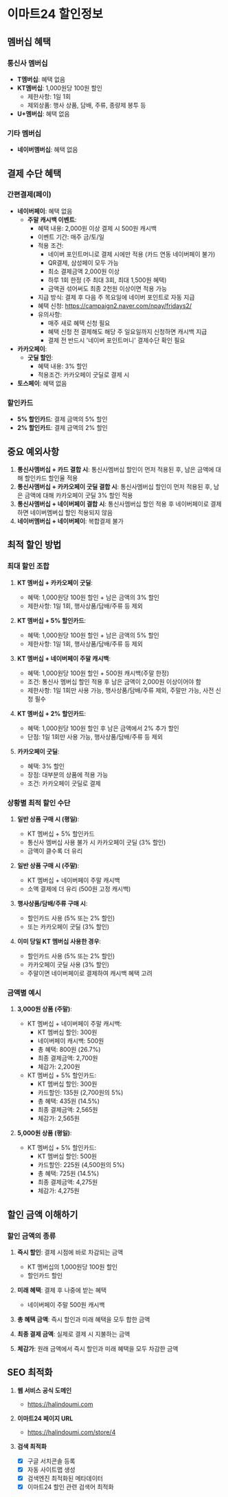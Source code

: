 # 이마트24 할인정보

## 멤버십 혜택

### 통신사 멤버십

- **T멤버십**: 혜택 없음
- **KT멤버십**: 1,000원당 100원 할인
  - 제한사항: 1일 1회
  - 제외상품: 행사 상품, 담배, 주류, 종량제 봉투 등
- **U+멤버십**: 혜택 없음

### 기타 멤버십

- **네이버멤버십**: 혜택 없음

## 결제 수단 혜택

### 간편결제(페이)

- **네이버페이**: 혜택 없음
  - **주말 캐시백 이벤트**:
    - 혜택 내용: 2,000원 이상 결제 시 500원 캐시백
    - 이벤트 기간: 매주 금/토/일
    - 적용 조건:
      - 네이버 포인트머니로 결제 시에만 적용 (카드 연동 네이버페이 불가)
      - QR결제, 삼성페이 모두 가능
      - 최소 결제금액 2,000원 이상
      - 하루 1회 한정 (주 최대 3회, 최대 1,500원 혜택)
      - 금액권 섞어써도 최종 2천원 이상이면 적용 가능
    - 지급 방식: 결제 후 다음 주 목요일에 네이버 포인트로 자동 지급
    - 혜택 신청: https://campaign2.naver.com/npay/fridays2/
    - 유의사항:
      - 매주 새로 혜택 신청 필요
      - 혜택 신청 전 결제해도 해당 주 일요일까지 신청하면 캐시백 지급
      - 결제 전 반드시 '네이버 포인트머니' 결제수단 확인 필요
- **카카오페이**:
  - **굿딜 할인**:
    - 혜택 내용: 3% 할인
    - 적용조건: 카카오페이 굿딜로 결제 시
- **토스페이**: 혜택 없음

### 할인카드

- **5% 할인카드**: 결제 금액의 5% 할인
- **2% 할인카드**: 결제 금액의 2% 할인

## 중요 예외사항

1. **통신사멤버십 + 카드 결합 시**: 통신사멤버십 할인이 먼저 적용된 후, 남은 금액에 대해 할인카드 할인율 적용
2. **통신사멤버십 + 카카오페이 굿딜 결합 시**: 통신사멤버십 할인이 먼저 적용된 후, 남은 금액에 대해 카카오페이 굿딜 3% 할인 적용
3. **통신사멤버십 + 네이버페이 결합 시**: 통신사멤버십 할인 적용 후 네이버페이로 결제하면 네이버멤버십 할인 적용되지 않음
4. **네이버멤버십 + 네이버페이**: 복합결제 불가

## 최적 할인 방법

### 최대 할인 조합

1. **KT 멤버십 + 카카오페이 굿딜**:

   - 혜택: 1,000원당 100원 할인 + 남은 금액의 3% 할인
   - 제한사항: 1일 1회, 행사상품/담배/주류 등 제외

2. **KT 멤버십 + 5% 할인카드**:

   - 혜택: 1,000원당 100원 할인 + 남은 금액의 5% 할인
   - 제한사항: 1일 1회, 행사상품/담배/주류 등 제외

3. **KT 멤버십 + 네이버페이 주말 캐시백**:

   - 혜택: 1,000원당 100원 할인 + 500원 캐시백(주말 한정)
   - 조건: 통신사 멤버십 할인 적용 후 남은 금액이 2,000원 이상이어야 함
   - 제한사항: 1일 1회만 사용 가능, 행사상품/담배/주류 제외, 주말만 가능, 사전 신청 필수

4. **KT 멤버십 + 2% 할인카드**:

   - 혜택: 1,000원당 100원 할인 후 남은 금액에서 2% 추가 할인
   - 단점: 1일 1회만 사용 가능, 행사상품/담배/주류 등 제외

5. **카카오페이 굿딜**:
   - 혜택: 3% 할인
   - 장점: 대부분의 상품에 적용 가능
   - 조건: 카카오페이 굿딜로 결제

### 상황별 최적 할인 수단

1. **일반 상품 구매 시 (평일)**:

   - KT 멤버십 + 5% 할인카드
   - 통신사 멤버십 사용 불가 시 카카오페이 굿딜 (3% 할인)
   - 금액이 클수록 더 유리

2. **일반 상품 구매 시 (주말)**:

   - KT 멤버십 + 네이버페이 주말 캐시백
   - 소액 결제에 더 유리 (500원 고정 캐시백)

3. **행사상품/담배/주류 구매 시**:

   - 할인카드 사용 (5% 또는 2% 할인)
   - 또는 카카오페이 굿딜 (3% 할인)

4. **이미 당일 KT 멤버십 사용한 경우**:
   - 할인카드 사용 (5% 또는 2% 할인)
   - 카카오페이 굿딜 사용 (3% 할인)
   - 주말이면 네이버페이로 결제하여 캐시백 혜택 고려

### 금액별 예시

1. **3,000원 상품 (주말)**:

   - KT 멤버십 + 네이버페이 주말 캐시백:
     - KT 멤버십 할인: 300원
     - 네이버페이 캐시백: 500원
     - 총 혜택: 800원 (26.7%)
     - 최종 결제금액: 2,700원
     - 체감가: 2,200원
   - KT 멤버십 + 5% 할인카드:
     - KT 멤버십 할인: 300원
     - 카드할인: 135원 (2,700원의 5%)
     - 총 혜택: 435원 (14.5%)
     - 최종 결제금액: 2,565원
     - 체감가: 2,565원

2. **5,000원 상품 (평일)**:
   - KT 멤버십 + 5% 할인카드:
     - KT 멤버십 할인: 500원
     - 카드할인: 225원 (4,500원의 5%)
     - 총 혜택: 725원 (14.5%)
     - 최종 결제금액: 4,275원
     - 체감가: 4,275원

## 할인 금액 이해하기

### 할인 금액의 종류

1. **즉시 할인**: 결제 시점에 바로 차감되는 금액

   - KT 멤버십의 1,000원당 100원 할인
   - 할인카드 할인

2. **미래 혜택**: 결제 후 나중에 받는 혜택

   - 네이버페이 주말 500원 캐시백

3. **총 혜택 금액**: 즉시 할인과 미래 혜택을 모두 합한 금액

4. **최종 결제 금액**: 실제로 결제 시 지불하는 금액

5. **체감가**: 원래 금액에서 즉시 할인과 미래 혜택을 모두 차감한 금액

## SEO 최적화

1. **웹 서비스 공식 도메인**

   - https://halindoumi.com

2. **이마트24 페이지 URL**

   - https://halindoumi.com/store/4

3. **검색 최적화**
   - [x] 구글 서치콘솔 등록
   - [x] 자동 사이트맵 생성
   - [x] 검색엔진 최적화된 메타데이터
   - [x] 이마트24 할인 관련 검색어 최적화
